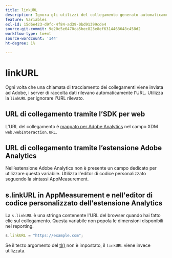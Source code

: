 ```yaml
---
title: linkURL
description: Ignora gli utilizzi del collegamento generato automaticamente da AppMeasurement nelle chiamate di tracciamento dei collegamenti.
feature: Variables
exl-id: 15d6e423-d9fc-4f84-ad39-0bd91399cde4
source-git-commit: 9e20c5e6470ca5bec823e8ef6314468648c458d2
workflow-type: tm+mt
source-wordcount: '144'
ht-degree: 1%

---
```


# linkURL

Ogni volta che una chiamata di tracciamento dei collegamenti viene inviata ad Adobe, i server di raccolta dati rilevano automaticamente l&#39;URL. Utilizza la `linkURL` per ignorare l&#39;URL rilevato.

## URL di collegamento tramite l’SDK per web

L’URL del collegamento è [mappato per Adobe Analytics](https://experienceleague.adobe.com/docs/analytics/implementation/aep-edge/variable-mapping.html) nel campo XDM `web.webInteraction.URL`.

## URL di collegamento tramite l’estensione Adobe Analytics

Nell’estensione Adobe Analytics non è presente un campo dedicato per utilizzare questa variabile. Utilizza l&#39;editor di codice personalizzato seguendo la sintassi AppMeasurement.

## s.linkURL in AppMeasurement e nell&#39;editor di codice personalizzato dell&#39;estensione Analytics

La `s.linkURL` è una stringa contenente l&#39;URL del browser quando hai fatto clic sul collegamento. Questa variabile non popola le dimensioni disponibili nel reporting.

```js
s.linkURL = "https://example.com";
```

Se il terzo argomento del [tl()](../functions/tl-method.md) non è impostato, il `linkURL` viene invece utilizzata.
